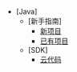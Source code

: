 * [Java]
  * [新手指南]
    * [新项目](GettingStarted/NewProject.md)
    * [已有项目](GettingStarted/ExistingProject.md)
  * [SDK]  
    * [云代码](Guide/CloudCode.md)